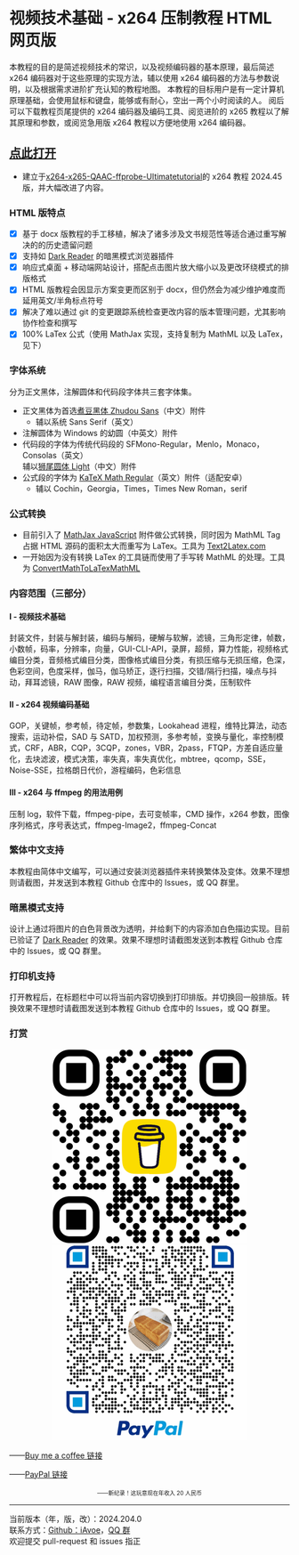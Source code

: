# 视频技术基础 - x264 压制教程 HTML 网页版

本教程的目的是简述视频技术的常识，以及视频编码器的基本原理，最后简述 x264 编码器对于这些原理的实现方法，辅以使用 x264 编码器的方法与参数说明，以及根据需求进阶扩充认知的教程地图。
本教程的目标用户是有一定计算机原理基础，会使用鼠标和键盘，能够或有耐心，空出一两个小时阅读的人。
阅后可以下载教程页尾提供的 x264 编码器及编码工具、阅览进阶的 x265 教程以了解其原理和参数，或阅览急用版 x264 教程以方便地使用 x264 编码器。

## [点此打开](https://iavoe.github.io/x264-web-tutorial/HTML/index.html)

- 建立于[x264-x265-QAAC-ffprobe-Ultimatetutorial](https://github.com/iAvoe/x264-x265-QAAC-ffprobe-Ultimatetutorial)的 x264 教程 2024.45 版，并大幅改进了内容。

### HTML 版特点

- [x] 基于 docx 版教程的手工移植，解决了诸多涉及文书规范性等适合通过重写解决的的历史遗留问题
- [x] 支持如 [Dark Reader](https://darkreader.org) 的暗黑模式浏览器插件
- [x] 响应式桌面 + 移动端网站设计，搭配点击图片放大缩小以及更改环绕模式的排版格式
- [x] HTML 版教程会因显示方案变更而区别于 docx，但仍然会为减少维护难度而延用英文/半角标点符号
- [x] 解决了难以通过 git 的变更跟踪系统检查更改内容的版本管理问题，尤其影响协作检查和撰写
- [x] 100% LaTex 公式（使用 MathJax 实现，支持复制为 MathML 以及 LaTex，见下）

### 字体系统

分为正文黑体，注解圆体和代码段字体共三套字体集。

- 正文黑体为首选[煮豆黑体 Zhudou Sans](https://github.com/Buernia/Zhudou-Sans)（中文）附件  
  - 辅以系统 Sans Serif（英文）
- 注解圆体为 Windows 的幼圆（中英文）附件
- 代码段的字体为传统代码段的 SFMono-Regular，Menlo，Monaco，Consolas（英文）  
辅以[狮尾圆体 Light](https://github.com/max32002/swei-gothic/blob/master)（中文）附件
- 公式段的字体为 [KaTeX Math Regular](https://github.com/KaTeX/katex-fonts/blob/master)（英文）附件（适配安卓）  
  - 辅以 Cochin，Georgia，Times，Times New Roman，serif

### 公式转换

- 目前引入了 [MathJax JavaScript]("https://cdn.jsdelivr.net/npm/mathjax@3/es5/tex-svg.js") 附件做公式转换，同时因为 MathML Tag 占据 HTML 源码的面积太大而重写为 LaTex。工具为 [Text2Latex.com]("https://www.text2latex.com")
- 一开始因为没有转换 LaTex 的工具链而使用了手写转 MathML 的处理。工具为 [ConvertMathToLaTexMathML]("https://webdemo.myscript.com/views/math/index.html")

### 内容范围（三部分）

#### I - 视频技术基础

封装文件，封装与解封装，编码与解码，硬解与软解，滤镜，三角形定律，帧数，小数帧，码率，分辨率，向量，GUI-CLI-API，录屏，超频，算力性能，视频格式编目分类，音频格式编目分类，图像格式编目分类，有损压缩与无损压缩，色深，色彩空间，色度采样，伽马，伽马矫正，逐行扫描，交错/隔行扫描，噪点与抖动，拜耳滤镜，RAW 图像，RAW 视频，编程语言编目分类，压制软件

#### II - x264 视频编码基础

GOP，关键帧，参考帧，待定帧，参数集，Lookahead 进程，维特比算法，动态搜索，运动补偿，SAD 与 SATD，加权预测，多参考帧，变换与量化，率控制模式，CRF，ABR，CQP，3CQP，zones，VBR，2pass，FTQP，方差自适应量化，去块滤波，模式决策，率失真，率失真优化，mbtree，qcomp，SSE，Noise-SSE，拉格朗日代价，游程编码，色彩信息

#### III - x264 与 ffmpeg 的用法用例

压制 log，软件下载，ffmpeg-pipe，去可变帧率，CMD 操作，x264 参数，图像序列格式，序号表达式，ffmpeg-Image2，ffmpeg-Concat

### 繁体中文支持

本教程由简体中文编写，可以通过安装浏览器插件来转换繁体及变体。效果不理想则请截图，并发送到本教程 Github 仓库中的 Issues，或 QQ 群里。

### 暗黑模式支持

设计上通过将图片的白色背景改为透明，并给剩下的内容添加白色描边实现。目前已验证了 [Dark Reader](https://darkreader.org) 的效果。效果不理想时请截图发送到本教程 Github 仓库中的 Issues，或 QQ 群里。

### 打印机支持

打开教程后，在标题栏中可以将当前内容切换到打印排版。并切换回一般排版。转换效果不理想时请截图发送到本教程 Github 仓库中的 Issues，或 QQ 群里。

### 打赏

<p align="center"><img src="bmc_qr.png"><br><img src="pp_tip_qr.png"></p>

——[Buy me a coffee 链接](https://buymeacoffee.com/iavoe)

——[PayPal 链接](https://www.paypal.com/qrcodes/managed/3e3e8b7f-27ed-4edc-a0fa-1b469e854a3c?utm_source=consapp)

<p align="center"><font size=1>——新纪录！这玩意现在年收入 20 人民币</font></p>

-----

当前版本（年，版，改）：2024.204.0<br>
联系方式：[Github：iAvoe]("https://github.com/iAvoe/iAvoe)，[QQ 群]("https://jq.qq.com/?_wv=1027&k=5YJFXyf")  
欢迎提交 pull-request 和 issues 指正
